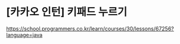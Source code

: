 # **[카카오 인턴] 키패드 누르기**
https://school.programmers.co.kr/learn/courses/30/lessons/67256?language=java
